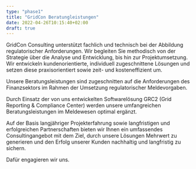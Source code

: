 ```yaml
---
type: "phase1"
title: "GridCon Beratungleistungen"
date: 2022-04-26T10:15:40+02:00
draft: true
---
```


GridCon Consulting unterstützt fachlich und technisch bei der Abbildung regulatorischer Anforderungen. Wir begleiten Sie methodisch von der Strategie über die Analyse und Entwicklung, bis hin zur Projektumsetzung. Wir entwickeln kundenorientierte, individuell zugeschnittene Lösungen und setzen diese praxisorientiert sowie zeit- und kosteneffizient um.

Unsere Beratungsleistungen sind zugeschnitten auf die Anforderungen des Finanzsektors im Rahmen der Umsetzung regulatorischer Meldevorgaben.

Durch Einsatz der von uns entwickelten Softwarelösung GRC2 (Grid Reporting & Compliance Center) werden unsere umfangreichen Beratungsleistungen im Meldewesen optimal ergänzt.

Auf der Basis langjähriger Projekterfahrung sowie langfristigen und erfolgreichen Partnerschaften bieten wir Ihnen ein umfassendes Consultingangebot mit dem Ziel, durch unsere Lösungen Mehrwert zu generieren und den Erfolg unserer Kunden nachhaltig und langfristig zu sichern.

Dafür engagieren wir uns.